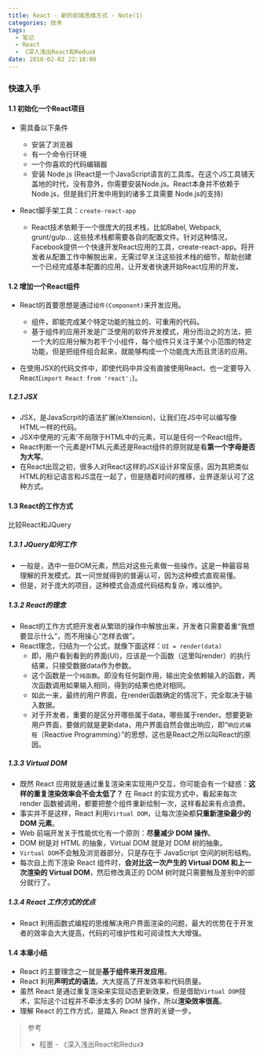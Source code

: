 ```yaml
---
title: React - 新的前端思维方式 - Note(1)
categories: 技术
tags:
  - 笔记
  - React
  - 《深入浅出React和Redux》
date: 2018-02-02 22:10:00
---
```


### 快速入手

#### 1.1 初始化一个React项目
- 需具备以下条件
  - 安装了浏览器
  - 有一个命令行环境
  - 一个你喜欢的代码编辑器
  - 安装 Node.js (React是一个JavaScript语言的工具库。在这个JS工具铺天盖地的时代，没有意外，你需要安装Node.js。React本身并不依赖于Node.js，但是我们开发中用到的诸多工具需要 Node.js的支持)

- React脚手架工具：`create-react-app`
  - React技术依赖于一个很庞大的技术栈，比如Babel, Webpack, grunt/gulp... 这些技术栈都需要各自的配置文件。针对这种情况，Facebook提供一个快速开发React应用的工具，create-react-app。将开发者从配置工作中解脱出来，无需过早关注这些技术栈的细节，帮助创建一个已经完成基本配置的应用，让开发者快速开始React应用的开发。

#### 1.2 增加一个React组件

<!--more-->

- React的首要思想是通过`组件(Component)`来开发应用。
  - 组件，即能完成某个特定功能的独立的、可重用的代码。
  - 基于组件的应用开发是广泛使用的软件开发模式，用分而治之的方法，把一个大的应用分解为若干个小组件，每个组件只关注于某个小范围的特定功能，但是把组件组合起来，就能够构成一个功能庞大而且灵活的应用。

- 在使用JSX的代码文件中，即使代码中并没有直接使用React，也一定要导入React(`import React from 'react';`)。

##### 1.2.1 JSX
- JSX，是JavaScrpit的语法扩展(eXtension)，让我们在JS中可以编写像HTML一样的代码。
- JSX中使用的‘元素’不局限于HTML中的元素，可以是任何一个React组件。
- React判断一个元素是HTML元素还是React组件的原则就是看**第一个字母是否为大写**。
- 在React出现之初，很多人对React这样的JSX设计非常反感，因为其把类似HTML的标记语言和JS混在一起了，但是随着时间的推移，业界逐渐认可了这种方式。

#### 1.3 React的工作方式
比较React和JQuery

##### 1.3.1 JQuery如何工作
- 一般是，选中一些DOM元素，然后对这些元素做一些操作。这是一种最容易理解的开发模式。其一问世就得到的普遍认可，因为这种模式直观易懂。
- 但是，对于庞大的项目，这种模式会造成代码结构复杂，难以维护。

##### 1.3.2 React的理念
- React的工作方式把开发者从繁琐的操作中解放出来，开发者只需要着重“我想要显示什么”，而不用操心“怎样去做”。
- React理念，归结为一个公式，就像下面这样：`UI = render(data)`
  - 即，用户看到看到的界面(UI)，应该是一个函数（这里叫render）的执行结果，只接受数据data作为参数。
  - 这个函数是一个`纯函数`。即没有任何副作用，输出完全依赖输入的函数，两次函数调用如果输入相同，得到的结果也绝对相同。
  - 如此一来，最终的用户界面，在render函数确定的情况下，完全取决于输入数据。
  - 对于开发者，重要的是区分开哪些属于data，哪些属于render。想要更新用户界面，要做的就是更新data，用户界面自然会做出响应，即“`响应式编程`（Reactive Programming）”的思想，这也是React之所以叫React的原因。

##### 1.3.3 Virtual DOM
- 既然 React 应用就是通过重复渲染来实现用户交互，你可能会有一个疑惑：**这样的重复渲染效率会不会太低了？** 在 React 的实现方式中，看起来每次 render 函数被调用，都要把整个组件重新绘制一次，这样看起来有点浪费。
- 事实并不是这样，React 利用`Virtual DOM`，让每次渲染都**只重新渲染最少的 DOM 元素**。
- Web 前端开发关于性能优化有一个原则：**尽量减少 DOM 操作**。
- DOM 树是对 HTML 的抽象，Virtual DOM 就是对 DOM 树的抽象。
- `Virtual DOM`不会触及浏览器部分，只是存在于 JavaScript 空间的树形结构。
- 每次自上而下渲染 React 组件时，**会对比这一次产生的 Virtual DOM 和上一次渲染的 Virtual DOM**，然后修改真正的 DOM 树时就只需要触及差别中的部分就行了。

##### 1.3.4 React 工作方式的优点
- React 利用函数式编程的思维解决用户界面渲染的问题，最大的优势在于开发者的效率会大大提高，代码的可维护性和可阅读性大大增强。

#### 1.4 本章小结
- React 的主要理念之一就是**基于组件来开发应用**。
- React 利用**声明式的语法**，大大提高了开发效率和代码质量。
- 虽然 React 是通过重复渲染来实现动态更新效果，但是借助`Virtual DOM`技术，实际这个过程并不牵涉太多的 DOM 操作，所以**渲染效率很高**。
- 理解 React 的工作方式，是踏入 React 世界的关键一步。

> 参考
>
> * 程墨 - 《深入浅出React和Redux》
